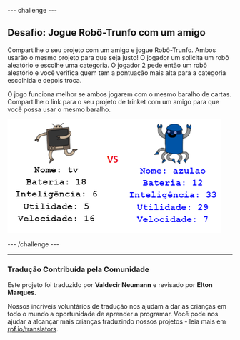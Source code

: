 --- challenge ---

## Desafio: Jogue Robô-Trunfo com um amigo

Compartilhe o seu projeto com um amigo e jogue Robô-Trunfo. Ambos usarão o mesmo projeto para que seja justo! O jogador um solicita um robô aleatório e escolhe uma categoria. O jogador 2 pede então um robô aleatório e você verifica quem tem a pontuação mais alta para a categoria escolhida e depois troca.

O jogo funciona melhor se ambos jogarem com o mesmo baralho de cartas. Compartilhe o link para o seu projeto de trinket com um amigo para que você possa usar o mesmo baralho.

![screenshot](images/robotrumps-play.png)

--- /challenge ---
***
### Tradução Contribuída pela Comunidade 

Este projeto foi traduzido por **Valdecir Neumann** e revisado por **Elton Marques**. 

Nossos incríveis voluntários de tradução nos ajudam a dar as crianças em todo o mundo a oportunidade de aprender a programar. Você pode nos ajudar a alcançar mais crianças traduzindo nossos projetos - leia mais em [rpf.io/translators](https://rpf.io/translators).

